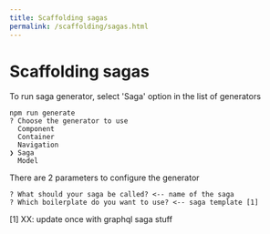 ```yaml
---
title: Scaffolding sagas
permalink: /scaffolding/sagas.html
---
```

# Scaffolding sagas

To run saga generator, select 'Saga' option in the list of generators

```
npm run generate
? Choose the generator to use
  Component
  Container
  Navigation
❯ Saga
  Model
```

There are 2 parameters to configure the generator

```
? What should your saga be called? <-- name of the saga
? Which boilerplate do you want to use? <-- saga template [1]
```

[1] XX: update once with graphql saga stuff

